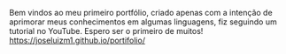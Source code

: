 Bem vindos ao meu primeiro portfólio, criado apenas com a intenção de aprimorar meus conhecimentos em algumas linguagens, fiz seguindo um tutorial no YouTube. Espero ser o primeiro de muitos!
https://joseluizm1.github.io/portifolio/
